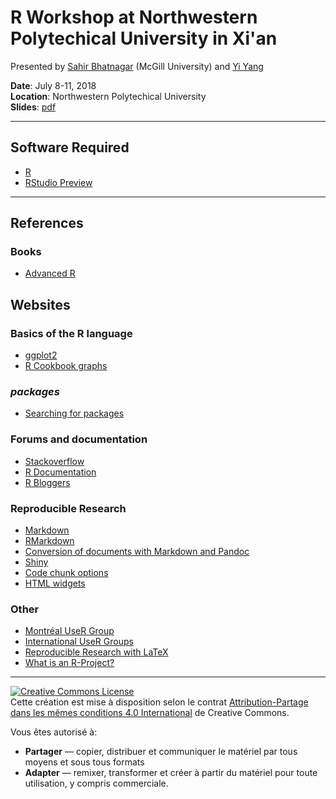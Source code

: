 # R Workshop at Northwestern Polytechical University in Xi'an

Presented by [Sahir Bhatnagar](http://sahirbhatnagar.com/) (McGill University) and [Yi Yang](http://www.math.mcgill.ca/yyang/)

**Date**: July 8-11, 2018  
**Location**: Northwestern Polytechical University    
**Slides**: [pdf](https://github.com/sahirbhatnagar/npu/blob/master/slides/npu-xian-2018.pdf)  


----

## Software Required

* [R](http://cran.r-project.org/)
* [RStudio Preview](http://www.rstudio.com/products/rstudio/download/preview/)


----

## References

### Books

* [Advanced R](http://adv-r.had.co.nz/)


## Websites

### Basics of the R language

* [ggplot2](http://docs.ggplot2.org/current/) 
* [R Cookbook graphs](http://www.cookbook-r.com/Graphs/)

### _packages_

* [Searching for packages](http://www.r-pkg.org/)


### Forums and documentation

* [Stackoverflow](http://stackoverflow.com/questions/tagged/r)
* [R Documentation](http://www.rdocumentation.org/)
* [R Bloggers](http://www.r-bloggers.com/)


### Reproducible Research

* [Markdown](http://daringfireball.net/projects/markdown/syntax)
* [RMarkdown](http://rmarkdown.rstudio.com/)
* [Conversion of documents with Markdown and Pandoc](http://enacit1.epfl.ch/markdown-pandoc/)
* [Shiny](http://shiny.rstudio.com/)
* [Code chunk options](http://yihui.name/knitr/options/)
* [HTML widgets](http://www.htmlwidgets.org/)


### Other

* [Montréal UseR Group](http://www.meetup.com/Montreal-R-User-Group/)
* [International UseR Groups](http://blog.revolutionanalytics.com/local-r-groups.html)
* [Reproducible Research with LaTeX](https://github.com/sahirbhatnagar/knitr-tutorial)
* [What is an R-Project?](https://support.rstudio.com/hc/en-us/articles/200526207-Using-Projects)







----

<a rel="license" href="http://creativecommons.org/licenses/by/4.0/"><img alt="Creative Commons License" style="border-width:0" src="https://i.creativecommons.org/l/by/4.0/88x31.png" /></a><br />Cette cr&eacute;ation est mise &agrave; disposition selon le contrat <a rel="license" href="https://creativecommons.org/licenses/by-sa/4.0/deed.fr">Attribution-Partage dans les m&ecirc;mes conditions 4.0 International</a>  de Creative Commons.  

Vous &ecirc;tes autoris&eacute; &agrave;:  
* **Partager** — copier, distribuer et communiquer le mat&eacute;riel par tous moyens et sous tous formats
* **Adapter** — remixer, transformer et cr&eacute;er &agrave; partir du mat&eacute;riel pour toute utilisation, y compris commerciale.

